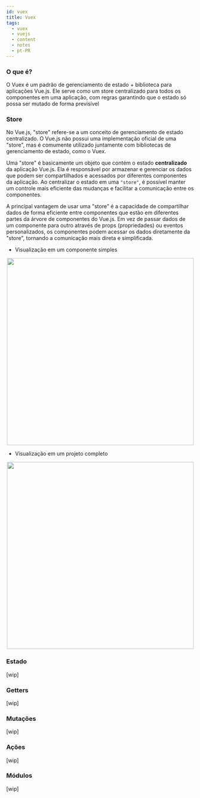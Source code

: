 ```yaml
---
id: vuex
title: Vuex
tags:
  - vuex
  - vuejs
  - content
  - notes
  - pt-PR
---
```


### O que é?

O Vuex é um padrão de gerenciamento de estado + biblioteca para aplicações Vue.js. Ele serve como um store centralizado para todos os componentes em uma aplicação, com regras garantindo que o estado só possa ser mutado de forma previsível

### Store

No Vue.js, "store" refere-se a um conceito de gerenciamento de estado centralizado. O Vue.js não possui uma implementação oficial de uma "store", mas é comumente utilizado juntamente com bibliotecas de gerenciamento de estado, como o Vuex.

Uma "store" é basicamente um objeto que contém o estado **centralizado** da aplicação Vue.js. Ela é responsável por armazenar e gerenciar os dados que podem ser compartilhados e acessados por diferentes componentes da aplicação. Ao centralizar o estado em uma `"store"`, é possível manter um controle mais eficiente das mudanças e facilitar a comunicação entre os componentes.

A principal vantagem de usar uma "store" é a capacidade de compartilhar dados de forma eficiente entre componentes que estão em diferentes partes da árvore de componentes do Vue.js. Em vez de passar dados de um componente para outro através de props (propriedades) ou eventos personalizados, os componentes podem acessar os dados diretamente da "store", tornando a comunicação mais direta e simplificada.

- Visualização em um componente simples

<div align="center" id="top"> 
    <img width="500" src="https://raw.githubusercontent.com/biantris/braintris/main/static/img/vuex-store.png" />
</div>

- Visualização em um projeto completo

<div align="center" id="top"> 
    <img width="500" src="https://raw.githubusercontent.com/biantris/braintris/main/static/img/vuex.png" />
</div>

### Estado 
[wip]

### Getters
[wip]

### Mutações
[wip]

### Ações
[wip]

### Módulos
[wip]
